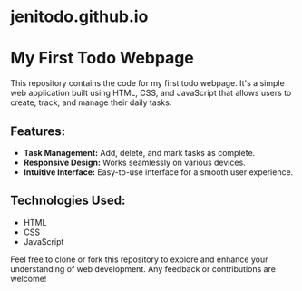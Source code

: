 # jenitodo.github.io

# My First Todo Webpage

This repository contains the code for my first todo webpage. It's a simple web application built using HTML, CSS, and JavaScript that allows users to create, track, and manage their daily tasks.

## Features:
- **Task Management:** Add, delete, and mark tasks as complete.
- **Responsive Design:** Works seamlessly on various devices.
- **Intuitive Interface:** Easy-to-use interface for a smooth user experience.

## Technologies Used:
- HTML
- CSS
- JavaScript

Feel free to clone or fork this repository to explore and enhance your understanding of web development. Any feedback or contributions are welcome!
